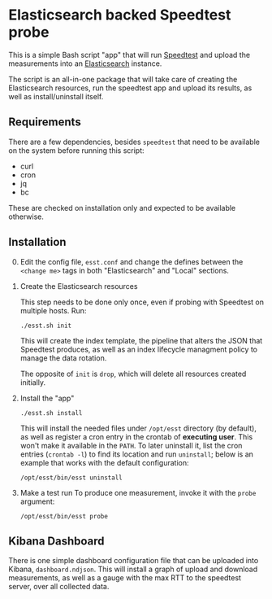 # Elasticsearch backed Speedtest probe

This is a simple Bash script "app" that will run
[Speedtest](https://www.speedtest.net/apps/cli) and upload the measurements
into an [Elasticsearch](https://www.elastic.co/elasticsearch/) instance.

The script is an all-in-one package that will take care of creating the
Elasticsearch resources, run the speedtest app and upload its results, as well
as install/uninstall itself.

## Requirements

There are a few dependencies, besides `speedtest` that need to be available on
the system before running this script:
 * curl
 * cron
 * jq
 * bc

These are checked on installation only and expected to be available otherwise.

## Installation

0. Edit the config file, `esst.conf` and change the defines between the
 `<change me>` tags in both "Elasticsearch" and "Local" sections.

1. Create the Elasticsearch resources

   This step needs to be done only once, even if probing with Speedtest on
   multiple hosts. Run:
   ```
   ./esst.sh init
   ```
   This will create the index template, the pipeline that alters the JSON that
   Speedtest produces, as well as an index lifecycle managment policy to
   manage the data rotation.

   The opposite of `init` is `drop`, which will delete all resources created
   initially.

2. Install the "app"
   ```
   ./esst.sh install
   ```
   This will install the needed files under `/opt/esst` directory (by default),
   as well as register a cron entry in the crontab of **executing user**. This
   won't make it available in the `PATH`. To later uninstall it, list the cron
   entries (`crontab -l`) to find its location and run `uninstall`; below is an
   example that works with the default configuration:
   ```
   /opt/esst/bin/esst uninstall
   ```

3. Make a test run
   To produce one measurement, invoke it with the `probe` argument:
   ```
   /opt/esst/bin/esst probe
   ```

## Kibana Dashboard

There is one simple dashboard configuration file that can be uploaded into
Kibana, `dashboard.ndjson`. This will install a graph of upload and download
measurements, as well as a gauge with the max RTT to the speedtest server, over
all collected data.
